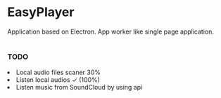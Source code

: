 # EasyPlayer

Application based on Electron.
App worker like single page application.<br>
#
### TODO
<li>Local audio files scaner 30%
<li>Listen local audios ✓ (100%)
<li>Listen music from SoundCloud by using api

